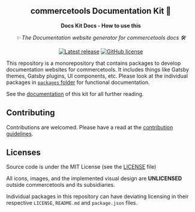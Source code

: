 <h2 align="center">commercetools Documentation Kit 💅</h2>
<p align="center">
  <strong>Docs Kit Docs - How to use this</strong>
</p>
<p align="center">
  <i>✨ The Documentation website generator for commercetools docs 🛠</i>
</p>
<p align="center">
  <a href="https://github.com/commercetools/commercetools-docs-kit/releases"><img src="https://badgen.net/github/release/commercetools/commercetools-docs-kit" alt="Latest release" /></a> <a href="https://github.com/commercetools/commercetools-docs-kit/blob/master/LICENSE"><img src="https://badgen.net/github/license/commercetools/commercetools-docs-kit" alt="GitHub license" /></a>
</p>

This repository is a monorepository that contains packages to develop documentation websites for commercetools. It includes things like Gatsby themes, Gatsby plugins, UI components, etc. Please look at the individual packages in [`packages` folder](./packages) for functional documentation.

See the [documentation](https://commercetools-docs-kit.vercel.app) of this kit for all further reading.

## Contributing

Contributions are welcomed. Please have a read at the [contribution guidelines](CONTRIBUTING.md).

## Licenses

Source code is under the MIT License (see the [LICENSE](LICENSE) file)

All icons, images, and the implemented visual design are **UNLICENSED** outside commercetools and its subsidiaries.

Individual packages in this repository can have deviating licensing in their respective `LICENSE`, `README.md` and `package.json` files.

